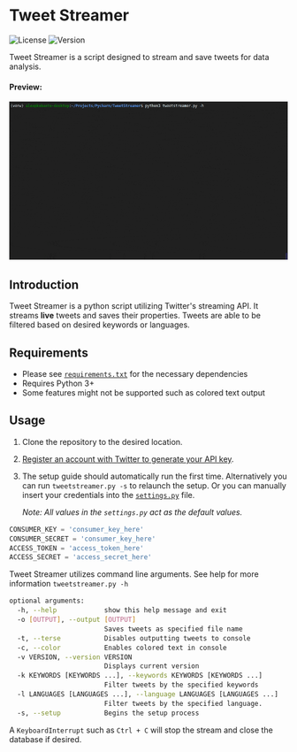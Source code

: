 # Tweet Streamer
![License](https://img.shields.io/badge/license-MIT%20License-lightgrey.svg "License") ![Version](https://img.shields.io/badge/version-1.1-blue.svg)

Tweet Streamer is a script designed to stream and save tweets for data analysis.

#### Preview:
![Tweet Streamer Preview][preview]

## Introduction
Tweet Streamer is a python script utilizing Twitter's streaming API. It streams **live** tweets and saves their properties. Tweets are able to be filtered based on desired keywords or languages.

## Requirements
* Please see [`requirements.txt`](https://github.com/acantu27/TweetStreamer/blob/master/requirements.txt) for the necessary dependencies
* Requires Python 3+
* Some features might not be supported such as colored text output

## Usage
1. Clone the repository to the desired location.

2. [Register an account with Twitter to generate your API key][1]. 

3. The setup guide should automatically run the first time. Alternatively you can run `tweetstreamer.py -s` to relaunch the setup. Or you can manually insert your credentials into the [`settings.py`](https://github.com/acantu27/TweetStreamer/blob/master/tweetstreamer/settings.py) file.

    *Note: All values in the `settings.py` act as the default values.*
```python
CONSUMER_KEY = 'consumer_key_here'
CONSUMER_SECRET = 'consumer_key_here'
ACCESS_TOKEN = 'access_token_here'
ACCESS_SECRET = 'access_secret_here'
```
Tweet Streamer utilizes command line arguments. See help for more information `tweetstreamer.py -h`
```bash
optional arguments:
  -h, --help            show this help message and exit
  -o [OUTPUT], --output [OUTPUT]
                        Saves tweets as specified file name
  -t, --terse           Disables outputting tweets to console
  -c, --color           Enables colored text in console
  -v VERSION, --version VERSION
                        Displays current version
  -k KEYWORDS [KEYWORDS ...], --keywords KEYWORDS [KEYWORDS ...]
                        Filter tweets by the specified keywords
  -l LANGUAGES [LANGUAGES ...], --language LANGUAGES [LANGUAGES ...]
                        Filter tweets by the specified language.
  -s, --setup           Begins the setup process
```


A `KeyboardInterrupt` such as `Ctrl + C` will stop the stream and close the database if desired.

[1]: https://developer.twitter.com/
[preview]: images/preview.gif "Tweet Streamer Preview"
